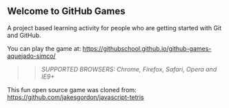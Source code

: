 ## Welcome to GitHub Games

A project based learning activity for people who are getting started with Git and GitHub.

You can play the game at: https://githubschool.github.io/github-games-aquejado-simco/

>> _*SUPPORTED BROWSERS*: Chrome, Firefox, Safari, Opera and IE9+_

This fun open source game was cloned from: https://github.com/jakesgordon/javascript-tetris
